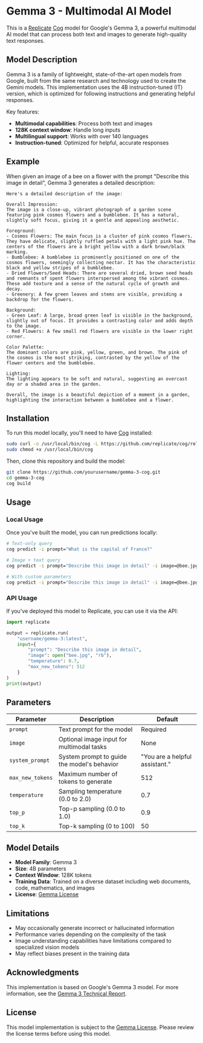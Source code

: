 # Gemma 3 - Multimodal AI Model

This is a [Replicate](https://replicate.com) [Cog](https://github.com/replicate/cog) model for Google's Gemma 3, a powerful multimodal AI model that can process both text and images to generate high-quality text responses.

## Model Description

Gemma 3 is a family of lightweight, state-of-the-art open models from Google, built from the same research and technology used to create the Gemini models. This implementation uses the 4B instruction-tuned (IT) version, which is optimized for following instructions and generating helpful responses.

Key features:
- **Multimodal capabilities**: Process both text and images
- **128K context window**: Handle long inputs
- **Multilingual support**: Works with over 140 languages
- **Instruction-tuned**: Optimized for helpful, accurate responses

## Example

When given an image of a bee on a flower with the prompt "Describe this image in detail", Gemma 3 generates a detailed description:

```
Here's a detailed description of the image:

Overall Impression:
The image is a close-up, vibrant photograph of a garden scene featuring pink cosmos flowers and a bumblebee. It has a natural, slightly soft focus, giving it a gentle and appealing aesthetic.

Foreground:
- Cosmos Flowers: The main focus is a cluster of pink cosmos flowers. They have delicate, slightly ruffled petals with a light pink hue. The centers of the flowers are a bright yellow with a dark brown/black marking.
- Bumblebee: A bumblebee is prominently positioned on one of the cosmos flowers, seemingly collecting nectar. It has the characteristic black and yellow stripes of a bumblebee.
- Dried Flowers/Seed Heads: There are several dried, brown seed heads and remnants of spent flowers interspersed among the vibrant cosmos. These add texture and a sense of the natural cycle of growth and decay.
- Greenery: A few green leaves and stems are visible, providing a backdrop for the flowers.

Background:
- Green Leaf: A large, broad green leaf is visible in the background, slightly out of focus. It provides a contrasting color and adds depth to the image.
- Red Flowers: A few small red flowers are visible in the lower right corner.

Color Palette:
The dominant colors are pink, yellow, green, and brown. The pink of the cosmos is the most striking, contrasted by the yellow of the flower centers and the bumblebee.

Lighting:
The lighting appears to be soft and natural, suggesting an overcast day or a shaded area in the garden.

Overall, the image is a beautiful depiction of a moment in a garden, highlighting the interaction between a bumblebee and a flower.
```

## Installation

To run this model locally, you'll need to have [Cog](https://github.com/replicate/cog) installed:

```bash
sudo curl -o /usr/local/bin/cog -L https://github.com/replicate/cog/releases/latest/download/cog_`uname -s`_`uname -m`
sudo chmod +x /usr/local/bin/cog
```

Then, clone this repository and build the model:

```bash
git clone https://github.com/yourusername/gemma-3-cog.git
cd gemma-3-cog
cog build
```

## Usage

### Local Usage

Once you've built the model, you can run predictions locally:

```bash
# Text-only query
cog predict -i prompt="What is the capital of France?"

# Image + text query
cog predict -i prompt="Describe this image in detail" -i image=@bee.jpg

# With custom parameters
cog predict -i prompt="Describe this image in detail" -i image=@bee.jpg -i temperature=0.5 -i max_new_tokens=1024
```

### API Usage

If you've deployed this model to Replicate, you can use it via the API:

```python
import replicate

output = replicate.run(
    "username/gemma-3:latest",
    input={
        "prompt": "Describe this image in detail",
        "image": open("bee.jpg", "rb"),
        "temperature": 0.7,
        "max_new_tokens": 512
    }
)
print(output)
```

## Parameters

| Parameter | Description | Default |
|-----------|-------------|---------|
| `prompt` | Text prompt for the model | Required |
| `image` | Optional image input for multimodal tasks | None |
| `system_prompt` | System prompt to guide the model's behavior | "You are a helpful assistant." |
| `max_new_tokens` | Maximum number of tokens to generate | 512 |
| `temperature` | Sampling temperature (0.0 to 2.0) | 0.7 |
| `top_p` | Top-p sampling (0.0 to 1.0) | 0.9 |
| `top_k` | Top-k sampling (0 to 100) | 50 |

## Model Details

- **Model Family**: Gemma 3
- **Size**: 4B parameters
- **Context Window**: 128K tokens
- **Training Data**: Trained on a diverse dataset including web documents, code, mathematics, and images
- **License**: [Gemma License](https://ai.google.dev/gemma/terms)

## Limitations

- May occasionally generate incorrect or hallucinated information
- Performance varies depending on the complexity of the task
- Image understanding capabilities have limitations compared to specialized vision models
- May reflect biases present in the training data

## Acknowledgments

This implementation is based on Google's Gemma 3 model. For more information, see the [Gemma 3 Technical Report](https://goo.gle/Gemma3Report).

## License

This model implementation is subject to the [Gemma License](https://ai.google.dev/gemma/terms). Please review the license terms before using this model. 